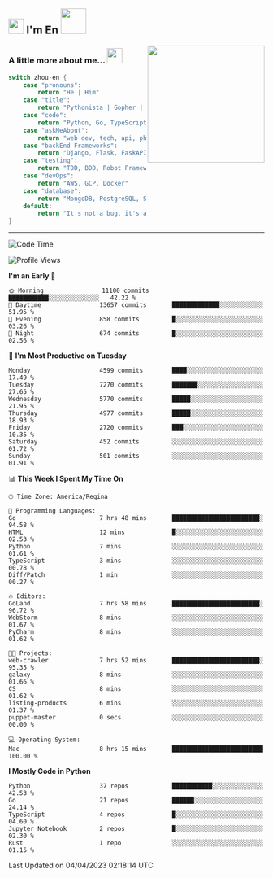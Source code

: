 <h2><img src="https://emojis.slackmojis.com/emojis/images/1531849430/4246/blob-sunglasses.gif?1531849430" width="30"/> I'm En <img src="https://media.giphy.com/media/12oufCB0MyZ1Go/giphy.gif" width="50"></h2>
<img align='right' src="https://media.giphy.com/media/M9gbBd9nbDrOTu1Mqx/giphy.gif" width="230">


### A little more about me... <img src="https://media.giphy.com/media/WUlplcMpOCEmTGBtBW/giphy.gif" width="30">  
<!--
```javascript
const zhou-en = {
    pronouns: "He" | "Him",
    title: "Pythonista" | "Gopher" | "Rustacean",
    code: ["Python", "Go", "Rust", "TypeScript"],
    askMeAbout: ["web dev", "tech", "app dev", "photography"],
    technologies: {
        backEnd: {
            python: ["Django", "Flask", "FaskAPI"],
            go: []
        },
        scraping: ["selenium", "scrapy", "spider"],
        testing: ["Robot Framework"],
        devOps: ["AWS", "Docker", "GCP", "Nginx"],
        databases: ["mongo", "postgresql", "sqlite"],
        misc: ["Firebase", "Heroku"]
    },
    architecture: ["Event Driven Architecture", "Microservices"],
    currentFocus: ["Temporal", "Rust"],
    funFact: "It's not a bug, it's a feature!"
};
```
  -->

```go
switch zhou-en {
    case "pronouns":
        return "He | Him"
    case "title":
        return "Pythonista | Gopher | Rustacean"
    case "code":
        return "Python, Go, TypeScript, Rust"
    case "askMeAbout":
        return "web dev, tech, api, photography, basketball"
    case "backEnd Frameworks":
        return "Django, Flask, FaskAPI, Temporal"
    case "testing":
        return "TDD, BDD, Robot Framework, pytest"
    case "devOps":
        return "AWS, GCP, Docker"
    case "database":
        return "MongoDB, PostgreSQL, Sqlit"
    default:
        return "It's not a bug, it's a feature!"
}
```




---
<!--START_SECTION:waka-->
![Code Time](http://img.shields.io/badge/Code%20Time-562%20hrs%2053%20mins-blue)

![Profile Views](http://img.shields.io/badge/Profile%20Views-0-blue)

**I'm an Early 🐤** 

```text
🌞 Morning                11100 commits       ███████████░░░░░░░░░░░░░░   42.22 % 
🌆 Daytime                13657 commits       █████████████░░░░░░░░░░░░   51.95 % 
🌃 Evening                858 commits         █░░░░░░░░░░░░░░░░░░░░░░░░   03.26 % 
🌙 Night                  674 commits         █░░░░░░░░░░░░░░░░░░░░░░░░   02.56 % 
```
📅 **I'm Most Productive on Tuesday** 

```text
Monday                   4599 commits        ████░░░░░░░░░░░░░░░░░░░░░   17.49 % 
Tuesday                  7270 commits        ███████░░░░░░░░░░░░░░░░░░   27.65 % 
Wednesday                5770 commits        █████░░░░░░░░░░░░░░░░░░░░   21.95 % 
Thursday                 4977 commits        █████░░░░░░░░░░░░░░░░░░░░   18.93 % 
Friday                   2720 commits        ███░░░░░░░░░░░░░░░░░░░░░░   10.35 % 
Saturday                 452 commits         ░░░░░░░░░░░░░░░░░░░░░░░░░   01.72 % 
Sunday                   501 commits         ░░░░░░░░░░░░░░░░░░░░░░░░░   01.91 % 
```


📊 **This Week I Spent My Time On** 

```text
🕑︎ Time Zone: America/Regina

💬 Programming Languages: 
Go                       7 hrs 48 mins       ████████████████████████░   94.58 % 
HTML                     12 mins             █░░░░░░░░░░░░░░░░░░░░░░░░   02.53 % 
Python                   7 mins              ░░░░░░░░░░░░░░░░░░░░░░░░░   01.61 % 
TypeScript               3 mins              ░░░░░░░░░░░░░░░░░░░░░░░░░   00.78 % 
Diff/Patch               1 min               ░░░░░░░░░░░░░░░░░░░░░░░░░   00.27 % 

🔥 Editors: 
GoLand                   7 hrs 58 mins       ████████████████████████░   96.72 % 
WebStorm                 8 mins              ░░░░░░░░░░░░░░░░░░░░░░░░░   01.67 % 
PyCharm                  8 mins              ░░░░░░░░░░░░░░░░░░░░░░░░░   01.62 % 

🐱‍💻 Projects: 
web-crawler              7 hrs 52 mins       ████████████████████████░   95.35 % 
galaxy                   8 mins              ░░░░░░░░░░░░░░░░░░░░░░░░░   01.66 % 
CS                       8 mins              ░░░░░░░░░░░░░░░░░░░░░░░░░   01.62 % 
listing-products         6 mins              ░░░░░░░░░░░░░░░░░░░░░░░░░   01.37 % 
puppet-master            0 secs              ░░░░░░░░░░░░░░░░░░░░░░░░░   00.00 % 

💻 Operating System: 
Mac                      8 hrs 15 mins       █████████████████████████   100.00 % 
```

**I Mostly Code in Python** 

```text
Python                   37 repos            ███████████░░░░░░░░░░░░░░   42.53 % 
Go                       21 repos            ██████░░░░░░░░░░░░░░░░░░░   24.14 % 
TypeScript               4 repos             █░░░░░░░░░░░░░░░░░░░░░░░░   04.60 % 
Jupyter Notebook         2 repos             █░░░░░░░░░░░░░░░░░░░░░░░░   02.30 % 
Rust                     1 repo              ░░░░░░░░░░░░░░░░░░░░░░░░░   01.15 % 
```




 Last Updated on 04/04/2023 02:18:14 UTC
<!--END_SECTION:waka-->
